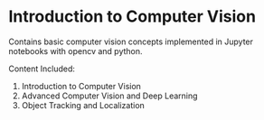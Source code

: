 # Introduction to Computer Vision
Contains basic computer vision concepts implemented in Jupyter notebooks with opencv and python.

Content Included:
1. Introduction to Computer Vision
2. Advanced Computer Vision and Deep Learning
3. Object Tracking and Localization
